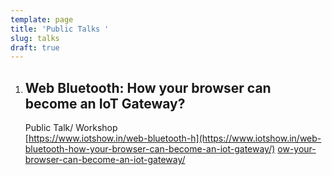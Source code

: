 ```yaml
---
template: page
title: 'Public Talks '
slug: talks
draft: true
---
```

1. ## **Web Bluetooth: How your browser can become an IoT Gateway?**
   Public Talk/ Workshop \
   [https://www.iotshow.in/web-bluetooth-h](https://www.iotshow.in/web-bluetooth-how-your-browser-can-become-an-iot-gateway/)
   [ow-your-browser-can-become-an-iot-gateway/](https://www.iotshow.in/web-bluetooth-how-your-browser-can-become-an-iot-gateway/)

